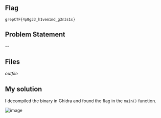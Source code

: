 ## Flag
```
grepCTF{4p0g33_h1vem1nd_g3n3s1s}
```

## Problem Statement

--

## Files

*outfile*

## My solution

I decompiled the binary in Ghidra and found the flag in the `main()` function.

![image](https://user-images.githubusercontent.com/96875426/229512646-3a7d0637-671d-4f48-9fd2-64abbbc2356f.png)
